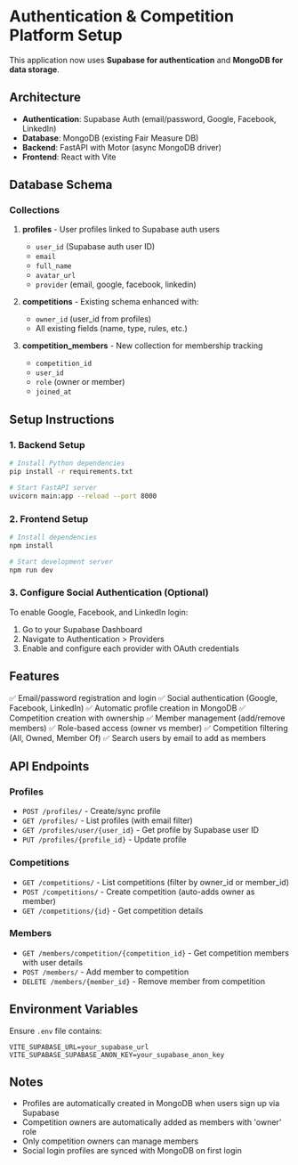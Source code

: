 # Authentication & Competition Platform Setup

This application now uses **Supabase for authentication** and **MongoDB for data storage**.

## Architecture

- **Authentication**: Supabase Auth (email/password, Google, Facebook, LinkedIn)
- **Database**: MongoDB (existing Fair Measure DB)
- **Backend**: FastAPI with Motor (async MongoDB driver)
- **Frontend**: React with Vite

## Database Schema

### Collections

1. **profiles** - User profiles linked to Supabase auth users
   - `user_id` (Supabase auth user ID)
   - `email`
   - `full_name`
   - `avatar_url`
   - `provider` (email, google, facebook, linkedin)

2. **competitions** - Existing schema enhanced with:
   - `owner_id` (user_id from profiles)
   - All existing fields (name, type, rules, etc.)

3. **competition_members** - New collection for membership tracking
   - `competition_id`
   - `user_id`
   - `role` (owner or member)
   - `joined_at`

## Setup Instructions

### 1. Backend Setup

```bash
# Install Python dependencies
pip install -r requirements.txt

# Start FastAPI server
uvicorn main:app --reload --port 8000
```

### 2. Frontend Setup

```bash
# Install dependencies
npm install

# Start development server
npm run dev
```

### 3. Configure Social Authentication (Optional)

To enable Google, Facebook, and LinkedIn login:

1. Go to your Supabase Dashboard
2. Navigate to Authentication > Providers
3. Enable and configure each provider with OAuth credentials

## Features

✅ Email/password registration and login
✅ Social authentication (Google, Facebook, LinkedIn)
✅ Automatic profile creation in MongoDB
✅ Competition creation with ownership
✅ Member management (add/remove members)
✅ Role-based access (owner vs member)
✅ Competition filtering (All, Owned, Member Of)
✅ Search users by email to add as members

## API Endpoints

### Profiles
- `POST /profiles/` - Create/sync profile
- `GET /profiles/` - List profiles (with email filter)
- `GET /profiles/user/{user_id}` - Get profile by Supabase user ID
- `PUT /profiles/{profile_id}` - Update profile

### Competitions
- `GET /competitions/` - List competitions (filter by owner_id or member_id)
- `POST /competitions/` - Create competition (auto-adds owner as member)
- `GET /competitions/{id}` - Get competition details

### Members
- `GET /members/competition/{competition_id}` - Get competition members with user details
- `POST /members/` - Add member to competition
- `DELETE /members/{member_id}` - Remove member from competition

## Environment Variables

Ensure `.env` file contains:
```
VITE_SUPABASE_URL=your_supabase_url
VITE_SUPABASE_SUPABASE_ANON_KEY=your_supabase_anon_key
```

## Notes

- Profiles are automatically created in MongoDB when users sign up via Supabase
- Competition owners are automatically added as members with 'owner' role
- Only competition owners can manage members
- Social login profiles are synced with MongoDB on first login
